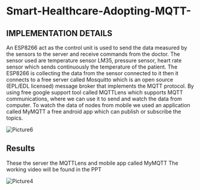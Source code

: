 # Smart-Healthcare-Adopting-MQTT-

## IMPLEMENTATION DETAILS
An ESP8266 act as the control unit is used to send the data measured by the sensors to the server and receive commands from the doctor. The sensor used are temperature sensor LM35, pressure sensor, heart rate sensor which sends continuously the temperature of the patient. The ESP8266 is collecting the data from the sensor connected to it then it connects to a free server called Mosquitto which is an open source (EPL/EDL licensed) message broker that implements the MQTT protocol. By using free google support tool called MQTTLens which supports MQTT communications, where we can use it to send and watch the data from computer. To watch the data of nodes from mobile we used an application called MyMQTT a free android app which can publish or subscribe the topics.


![Picture6](https://github.com/Ahmed00Gaber/Smart-Healthcare-Adopting-MQTT-/assets/113920593/1d839c44-91fa-4e68-b6fa-8ec901b26db0)


## Results
These the server the MQTTLens and mobile app called MyMQTT
The working video will be found in the PPT

![Picture4](https://github.com/Ahmed00Gaber/Smart-Healthcare-Adopting-MQTT-/assets/113920593/0746102a-d240-41ed-b259-3521cda98818)

